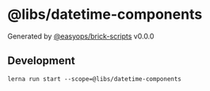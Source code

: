 # @libs/datetime-components

Generated by [@easyops/brick-scripts] v0.0.0

## Development

`lerna run start --scope=@libs/datetime-components`

[@easyops/brick-scripts]: https://git.easyops.local/anyclouds/brick-next/tree/master/packages/brick-scripts
